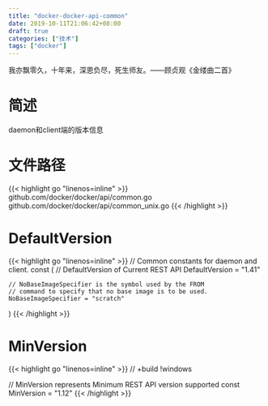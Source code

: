 ```yaml
---
title: "docker-docker-api-common"
date: 2019-10-11T21:06:42+08:00
draft: true
categories: ["技术"]
tags: ["docker"]
---
```

我亦飘零久，十年来，深恩负尽，死生师友。——顾贞观《金缕曲二首》

# 简述

<!--more-->
daemon和client端的版本信息  

# 文件路径
{{< highlight go "linenos=inline" >}}
github.com/docker/docker/api/common.go
github.com/docker/docker/api/common_unix.go
{{< /highlight >}}

# DefaultVersion
{{< highlight go "linenos=inline" >}}
// Common constants for daemon and client.
const (
	// DefaultVersion of Current REST API
	DefaultVersion = "1.41"

	// NoBaseImageSpecifier is the symbol used by the FROM
	// command to specify that no base image is to be used.
	NoBaseImageSpecifier = "scratch"
)
{{< /highlight >}}

# MinVersion
{{< highlight go "linenos=inline" >}}
// +build !windows

// MinVersion represents Minimum REST API version supported
const MinVersion = "1.12"
{{< /highlight >}}
